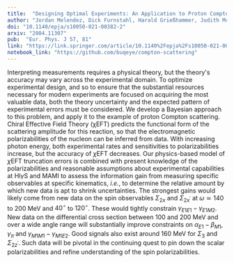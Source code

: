 ```yaml
---
title:  "Designing Optimal Experiments: An Application to Proton Compton Scattering"
author: "Jordan Melendez, Dick Furnstahl, Harald Grießhammer, Judith McGovern, Daniel Phillips, and M.T. Pratola"
doi: "10.1140/epja/s10050-021-00382-2"
arxiv: "2004.11307"
pub:  "Eur. Phys. J 57, 81"
link: "https://link.springer.com/article/10.1140%2Fepja%2Fs10050-021-00382-2"
notebook_link: "https://github.com/buqeye/compton-scattering"
---
```


Interpreting measurements requires a physical theory, but the theory's accuracy may vary across the experimental domain. To optimize experimental design, and so to ensure that the substantial resources necessary for modern experiments are focused on acquiring the most valuable data, both the theory uncertainty and the expected pattern of experimental errors must be considered. We develop a Bayesian approach to this problem, and apply it to the example of proton Compton scattering. Chiral Effective Field Theory (χEFT) predicts the functional form of the  scattering amplitude for this reaction, so that the electromagnetic polarizabilities of the nucleon can be inferred from data. With increasing photon energy, both experimental rates and sensitivities to polarizabilities increase, but the accuracy of $\chi$EFT decreases. Our physics-based model of $\chi$EFT truncation errors is combined with present knowledge of the polarizabilities and reasonable assumptions about experimental capabilities at HI$\gamma$S and MAMI to assess the information gain from measuring specific observables at specific kinematics, *i.e.*, to determine the relative amount by which new data is apt to shrink uncertainties. The strongest gains would likely come from new data on the spin observables $\Sigma_{2x}$ and $\Sigma_{2x^\prime}$ at $\omega\simeq140$ to $200$ MeV and $40^\circ$ to $120^\circ$. These would tightly constrain $\gamma_{E1E1}-\gamma_{E1M2}$. New data on the differential cross section between $100$ and $200$ MeV and over a wide angle range will substantially improve constraints on $\alpha_{E1}-\beta_{M1}$, $\gamma_\pi$ and $\gamma_{M1M1}-\gamma_{M1E2}$. Good signals also exist around $160$ MeV for $\Sigma_3$ and $\Sigma_{2z^\prime}$. Such data will be pivotal in the continuing quest to pin down the scalar polarizabilities and refine understanding of the spin polarizabilities.
